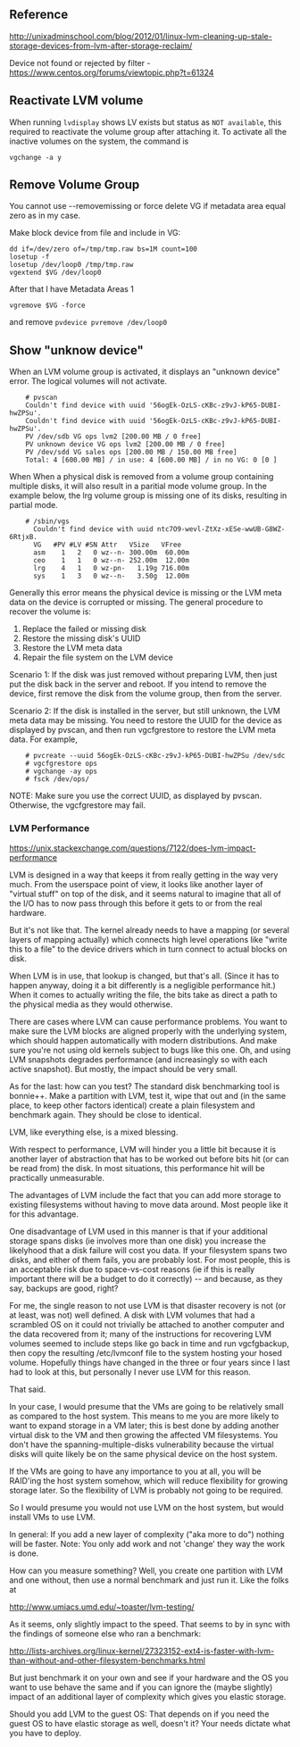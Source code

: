 ## Reference

http://unixadminschool.com/blog/2012/01/linux-lvm-cleaning-up-stale-storage-devices-from-lvm-after-storage-reclaim/

Device not found or rejected by filter - https://www.centos.org/forums/viewtopic.php?t=61324

## Reactivate LVM volume

When running `lvdisplay` shows LV exists but status as `NOT available`, this required to reactivate the volume group after attaching it.  To activate all the inactive volumes on the system, the command is

    vgchange -a y

## Remove Volume Group

You cannot use --removemissing or force delete VG if metadata area equal zero as in my case.

Make block device from file and include in VG:

```
dd if=/dev/zero of=/tmp/tmp.raw bs=1M count=100
losetup -f
losetup /dev/loop0 /tmp/tmp.raw
vgextend $VG /dev/loop0
```
After that I have Metadata Areas        1

    vgremove $VG -force

and remove `pvdevice pvremove /dev/loop0`

## Show "unknow device"

When an LVM volume group is activated, it displays an "unknown device" error. The logical volumes will not activate.

        # pvscan
        Couldn't find device with uuid '56ogEk-OzLS-cKBc-z9vJ-kP65-DUBI-hwZPSu'.
        Couldn't find device with uuid '56ogEk-OzLS-cKBc-z9vJ-kP65-DUBI-hwZPSu'.
        PV /dev/sdb VG ops lvm2 [200.00 MB / 0 free]
        PV unknown device VG ops lvm2 [200.00 MB / 0 free]
        PV /dev/sdd VG sales ops [200.00 MB / 150.00 MB free]
        Total: 4 [600.00 MB] / in use: 4 [600.00 MB] / in no VG: 0 [0 ]

When When a physical disk is removed from a volume group containing multiple disks, it will also result in a paritial mode volume group. In the example below, the lrg volume group is missing one of its disks, resulting in partial mode.

        # /sbin/vgs
          Couldn't find device with uuid ntc7O9-wevl-ZtXz-xESe-wwUB-G8WZ-6RtjxB.
          VG   #PV #LV #SN Attr   VSize   VFree  
          asm    1   2   0 wz--n- 300.00m  60.00m
          ceo    1   1   0 wz--n- 252.00m  12.00m
          lrg    4   1   0 wz-pn-   1.19g 716.00m
          sys    1   3   0 wz--n-   3.50g  12.00m
          
Generally this error means the physical device is missing or the LVM meta data on the device is corrupted or missing. The general procedure to recover the volume is:

1. Replace the failed or missing disk
2. Restore the missing disk's UUID
3. Restore the LVM meta data
4. Repair the file system on the LVM device

Scenario 1:
If the disk was just removed without preparing LVM, then just put the disk back in the server and reboot. If you intend to remove the device, first remove the disk from the volume group, then from the server.

Scenario 2:
If the disk is installed in the server, but still unknown, the LVM meta data may be missing. You need to restore the UUID for the device as displayed by pvscan, and then run vgcfgrestore to restore the LVM meta data. For example,

        # pvcreate --uuid 56ogEk-OzLS-cKBc-z9vJ-kP65-DUBI-hwZPSu /dev/sdc
        # vgcfgrestore ops
        # vgchange -ay ops
        # fsck /dev/ops/

NOTE: Make sure you use the correct UUID, as displayed by pvscan. Otherwise, the vgcfgrestore may fail. 

### LVM Performance

https://unix.stackexchange.com/questions/7122/does-lvm-impact-performance

LVM is designed in a way that keeps it from really getting in the way very much. From the userspace point of view, it looks like another layer of "virtual stuff" on top of the disk, and it seems natural to imagine that all of the I/O has to now pass through this before it gets to or from the real hardware.

But it's not like that. The kernel already needs to have a mapping (or several layers of mapping actually) which connects high level operations like "write this to a file" to the device drivers which in turn connect to actual blocks on disk.

When LVM is in use, that lookup is changed, but that's all. (Since it has to happen anyway, doing it a bit differently is a negligible performance hit.) When it comes to actually writing the file, the bits take as direct a path to the physical media as they would otherwise.

There are cases where LVM can cause performance problems. You want to make sure the LVM blocks are aligned properly with the underlying system, which should happen automatically with modern distributions. And make sure you're not using old kernels subject to bugs like this one. Oh, and using LVM snapshots degrades performance (and increasingly so with each active snapshot). But mostly, the impact should be very small.

As for the last: how can you test? The standard disk benchmarking tool is bonnie++. Make a partition with LVM, test it, wipe that out and (in the same place, to keep other factors identical) create a plain filesystem and benchmark again. They should be close to identical.



LVM, like everything else, is a mixed blessing.

With respect to performance, LVM will hinder you a little bit because it is another layer of abstraction that has to be worked out before bits hit (or can be read from) the disk. In most situations, this performance hit will be practically unmeasurable.

The advantages of LVM include the fact that you can add more storage to existing filesystems without having to move data around. Most people like it for this advantage.

One disadvantage of LVM used in this manner is that if your additional storage spans disks (ie involves more than one disk) you increase the likelyhood that a disk failure will cost you data. If your filesystem spans two disks, and either of them fails, you are probably lost. For most people, this is an acceptable risk due to space-vs-cost reasons (ie if this is really important there will be a budget to do it correctly) -- and because, as they say, backups are good, right?

For me, the single reason to not use LVM is that disaster recovery is not (or at least, was not) well defined. A disk with LVM volumes that had a scrambled OS on it could not trivially be attached to another computer and the data recovered from it; many of the instructions for recovering LVM volumes seemed to include steps like go back in time and run vgcfgbackup, then copy the resulting /etc/lvmconf file to the system hosting your hosed volume. Hopefully things have changed in the three or four years since I last had to look at this, but personally I never use LVM for this reason.

That said.

In your case, I would presume that the VMs are going to be relatively small as compared to the host system. This means to me you are more likely to want to expand storage in a VM later; this is best done by adding another virtual disk to the VM and then growing the affected VM filesystems. You don't have the spanning-multiple-disks vulnerability because the virtual disks will quite likely be on the same physical device on the host system.

If the VMs are going to have any importance to you at all, you will be RAID'ing the host system somehow, which will reduce flexibility for growing storage later. So the flexibility of LVM is probably not going to be required.

So I would presume you would not use LVM on the host system, but would install VMs to use LVM.

In general: If you add a new layer of complexity ("aka more to do") nothing will be faster. Note: You only add work and not 'change' they way the work is done.

How can you measure something? Well, you create one partition with LVM and one without, then use a normal benchmark and just run it. Like the folks at

http://www.umiacs.umd.edu/~toaster/lvm-testing/

As it seems, only slightly impact to the speed. That seems to by in sync with the findings of someone else who ran a benchmark:

http://lists-archives.org/linux-kernel/27323152-ext4-is-faster-with-lvm-than-without-and-other-filesystem-benchmarks.html

But just benchmark it on your own and see if your hardware and the OS you want to use behave the same and if you can ignore the (maybe slightly) impact of an additional layer of complexity which gives you elastic storage.

Should you add LVM to the guest OS: That depends on if you need the guest OS to have elastic storage as well, doesn't it? Your needs dictate what you have to deploy.


